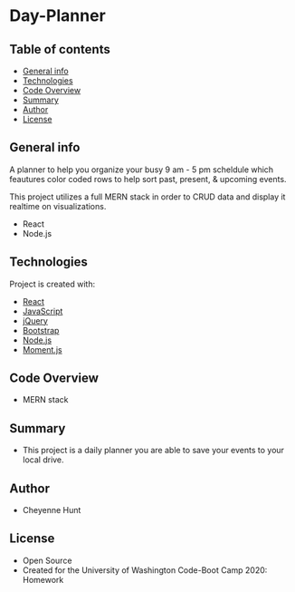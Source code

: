 # Day-Planner

## Table of contents

- [General info](#general-info)
- [Technologies](#Technologies)
- [Code Overview](#Code-Overview)
- [Summary](#Summary)
- [Author](#Author)
- [License](#License)


## General info

A planner to help you organize your busy 9 am - 5 pm scheldule which feautures color coded rows to help sort past, present, & upcoming events. 

This project utilizes a full MERN stack in order to CRUD data and display it realtime on visualizations. 

- React
- Node.js


## Technologies

Project is created with:

- [React](https://reactjs.org/)
- [JavaScript](https://www.javascript.com/)
- [jQuery](https://jquery.com/)
- [Bootstrap](https://getbootstrap.com/)
- [Node.js](https://nodejs.org/)
- [Moment.js](https://momentjs.com/)

## Code Overview

- MERN stack

## Summary

- This project is a daily planner you are able to save your events to your local drive. 

## Author

- Cheyenne Hunt 


## License

- Open Source
- Created for the University of Washington Code-Boot Camp 2020: Homework 